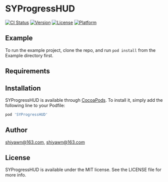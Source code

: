 # SYProgressHUD

[![CI Status](https://img.shields.io/travis/shiyawn@163.com/SYProgressHUD.svg?style=flat)](https://travis-ci.org/shiyawn@163.com/SYProgressHUD)
[![Version](https://img.shields.io/cocoapods/v/SYProgressHUD.svg?style=flat)](https://cocoapods.org/pods/SYProgressHUD)
[![License](https://img.shields.io/cocoapods/l/SYProgressHUD.svg?style=flat)](https://cocoapods.org/pods/SYProgressHUD)
[![Platform](https://img.shields.io/cocoapods/p/SYProgressHUD.svg?style=flat)](https://cocoapods.org/pods/SYProgressHUD)

## Example

To run the example project, clone the repo, and run `pod install` from the Example directory first.

## Requirements

## Installation

SYProgressHUD is available through [CocoaPods](https://cocoapods.org). To install
it, simply add the following line to your Podfile:

```ruby
pod 'SYProgressHUD'
```

## Author

shiyawn@163.com, shiyawn@163.com

## License

SYProgressHUD is available under the MIT license. See the LICENSE file for more info.
